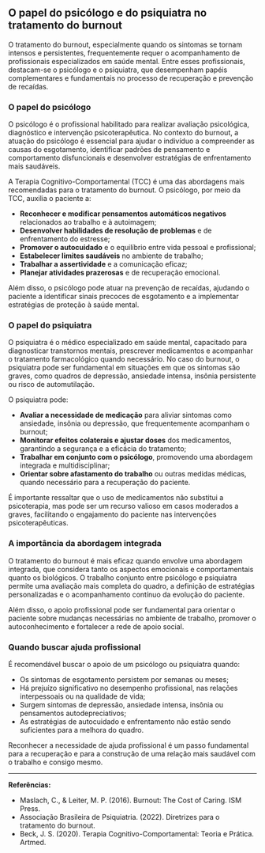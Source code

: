 
## O papel do psicólogo e do psiquiatra no tratamento do burnout

O tratamento do burnout, especialmente quando os sintomas se tornam intensos e persistentes, frequentemente requer o acompanhamento de profissionais especializados em saúde mental. Entre esses profissionais, destacam-se o psicólogo e o psiquiatra, que desempenham papéis complementares e fundamentais no processo de recuperação e prevenção de recaídas.

### O papel do psicólogo

O psicólogo é o profissional habilitado para realizar avaliação psicológica, diagnóstico e intervenção psicoterapêutica. No contexto do burnout, a atuação do psicólogo é essencial para ajudar o indivíduo a compreender as causas do esgotamento, identificar padrões de pensamento e comportamento disfuncionais e desenvolver estratégias de enfrentamento mais saudáveis.

A Terapia Cognitivo-Comportamental (TCC) é uma das abordagens mais recomendadas para o tratamento do burnout. O psicólogo, por meio da TCC, auxilia o paciente a:

- **Reconhecer e modificar pensamentos automáticos negativos** relacionados ao trabalho e à autoimagem;
- **Desenvolver habilidades de resolução de problemas** e de enfrentamento do estresse;
- **Promover o autocuidado** e o equilíbrio entre vida pessoal e profissional;
- **Estabelecer limites saudáveis** no ambiente de trabalho;
- **Trabalhar a assertividade** e a comunicação eficaz;
- **Planejar atividades prazerosas** e de recuperação emocional.

Além disso, o psicólogo pode atuar na prevenção de recaídas, ajudando o paciente a identificar sinais precoces de esgotamento e a implementar estratégias de proteção à saúde mental.

### O papel do psiquiatra

O psiquiatra é o médico especializado em saúde mental, capacitado para diagnosticar transtornos mentais, prescrever medicamentos e acompanhar o tratamento farmacológico quando necessário. No caso do burnout, o psiquiatra pode ser fundamental em situações em que os sintomas são graves, como quadros de depressão, ansiedade intensa, insônia persistente ou risco de automutilação.

O psiquiatra pode:

- **Avaliar a necessidade de medicação** para aliviar sintomas como ansiedade, insônia ou depressão, que frequentemente acompanham o burnout;
- **Monitorar efeitos colaterais e ajustar doses** dos medicamentos, garantindo a segurança e a eficácia do tratamento;
- **Trabalhar em conjunto com o psicólogo**, promovendo uma abordagem integrada e multidisciplinar;
- **Orientar sobre afastamento do trabalho** ou outras medidas médicas, quando necessário para a recuperação do paciente.

É importante ressaltar que o uso de medicamentos não substitui a psicoterapia, mas pode ser um recurso valioso em casos moderados a graves, facilitando o engajamento do paciente nas intervenções psicoterapêuticas.

### A importância da abordagem integrada

O tratamento do burnout é mais eficaz quando envolve uma abordagem integrada, que considera tanto os aspectos emocionais e comportamentais quanto os biológicos. O trabalho conjunto entre psicólogo e psiquiatra permite uma avaliação mais completa do quadro, a definição de estratégias personalizadas e o acompanhamento contínuo da evolução do paciente.

Além disso, o apoio profissional pode ser fundamental para orientar o paciente sobre mudanças necessárias no ambiente de trabalho, promover o autoconhecimento e fortalecer a rede de apoio social.

### Quando buscar ajuda profissional

É recomendável buscar o apoio de um psicólogo ou psiquiatra quando:

- Os sintomas de esgotamento persistem por semanas ou meses;
- Há prejuízo significativo no desempenho profissional, nas relações interpessoais ou na qualidade de vida;
- Surgem sintomas de depressão, ansiedade intensa, insônia ou pensamentos autodepreciativos;
- As estratégias de autocuidado e enfrentamento não estão sendo suficientes para a melhora do quadro.

Reconhecer a necessidade de ajuda profissional é um passo fundamental para a recuperação e para a construção de uma relação mais saudável com o trabalho e consigo mesmo.

---

**Referências:**

- Maslach, C., & Leiter, M. P. (2016). Burnout: The Cost of Caring. ISM Press.
- Associação Brasileira de Psiquiatria. (2022). Diretrizes para o tratamento do burnout.
- Beck, J. S. (2020). Terapia Cognitivo-Comportamental: Teoria e Prática. Artmed.
```
